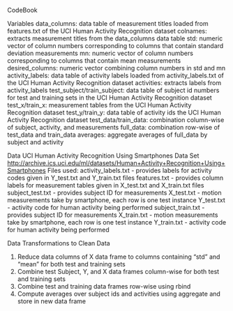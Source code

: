 CodeBook

Variables
data_columns: data table of measurement titles loaded from features.txt of the UCI Human Activity Recognition dataset
colnames: extracts measurement titles from the data_columns data table
std: numeric vector of column numbers corresponding to columns that contain standard deviation measurements
mn: numeric vector of column numbers corresponding to columns that contain mean measurements
desired_columns: numeric vector combining column numbers in std and mn
activity_labels: data table of activity labels loaded from activity_labels.txt of the UCI Human Activity Recognition dataset
activities: extracts labels from activity_labels
test_subject/train_subject: data table of subject id numbers for test and training sets in the UCI Human Activity Recognition dataset
test_x/train_x: measurement tables from the UCI Human Activity Recognition dataset
test_y/train_y: data table of activity ids the UCI Human Activity Recognition dataset
test_data/train_data: combination column-wise of subject, activity, and measurements
full_data: combination row-wise of test_data and train_data
averages: aggregate averages of full_data by subject and activity

Data
UCI Human Activity Recognition Using Smartphones Data Set
http://archive.ics.uci.edu/ml/datasets/Human+Activity+Recognition+Using+Smartphones
Files used:
	activity_labels.txt - provides labels for activity codes given in Y_test.txt and Y_train.txt files
	features.txt - provides column labels for measurement tables given in X_test.txt and X_train.txt files
	subject_test.txt - provides subject ID for measurements
	X_test.txt - motion measurements take by smartphone, each row is one test instance
	Y_test.txt - activity code for human activity being performed 
	subject_train.txt - provides subject ID for measurements
	X_train.txt - motion measurements take by smartphone, each row is one test instance
	Y_train.txt - activity code for human activity being performed

Data Transformations to Clean Data
1. Reduce data columns of X data frame to columns containing “std” and “mean” for both test and training sets
2. Combine test Subject, Y, and X data frames column-wise for both test and training sets
3. Combine test and training data frames row-wise using rbind 
4. Compute averages over subject ids and activities using aggregate and store in new data frame